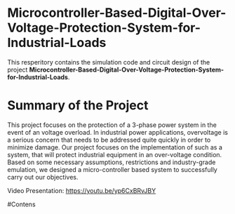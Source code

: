 # Microcontroller-Based-Digital-Over-Voltage-Protection-System-for-Industrial-Loads

This resperitory contains the simulation code and circuit design of the project **Microcontroller-Based-Digital-Over-Voltage-Protection-System-for-Industrial-Loads**.

# Summary of the Project 

This project focuses on the protection of a 3-phase power system in the event of an voltage overload. In industrial power applications, overvoltage is a serious concern that needs to be addressed quite quickly in order to minimize damage. Our project focuses on the implementation of such as a system, that will protect industrial equipment in an over-voltage condition. Based on some necessary assumptions, restrictions and industry-grade emulation, we designed a micro-controller based system to successfully carry out our objectives.

Video Presentation: https://youtu.be/yp6CxBRvJBY

#Contens



